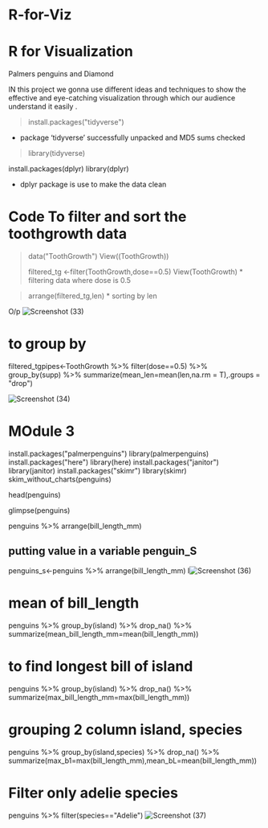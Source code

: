 # R-for-Viz
#  R for Visualization

Palmers penguins and Diamond

IN this project we gonna use different ideas and techniques to show the effective and eye-catching visualization through which our audience understand it easily .


> install.packages("tidyverse")

* package ‘tidyverse’ successfully unpacked and MD5 sums checked

	
> library(tidyverse)

install.packages(dplyr)
library(dplyr)
  * dplyr package is use to make the data clean

# Code To filter and sort the toothgrowth data
> data("ToothGrowth")
> View((ToothGrowth))
>
> filtered_tg <-filter(ToothGrowth,dose==0.5)
> View(ToothGrowth)
      * filtering data where dose is 0.5


> arrange(filtered_tg,len)
      * sorting by len

O/p
    ![Screenshot (33)](https://github.com/MoinSabri03/R-for-Viz/assets/152681629/b8074a31-d0eb-4feb-b195-f53180c08292)

# to group by 
filtered_tgpipes<-ToothGrowth %>% 
  filter(dose==0.5) %>% 
  group_by(supp) %>% 
  summarize(mean_len=mean(len,na.rm = T),.groups = "drop")


![Screenshot (34)](https://github.com/MoinSabri03/R-for-Viz/assets/152681629/d337d4ff-fc6a-4664-bd01-36ac876c8259)


# MOdule 3
install.packages("palmerpenguins")
library(palmerpenguins)
install.packages("here")
library(here)
install.packages("janitor")
library(janitor)
install.packages("skimr")
library(skimr)
skim_without_charts(penguins)

head(penguins)

glimpse(penguins)

penguins %>% arrange(bill_length_mm)


## putting value in a variable penguin_S
penguins_s<-penguins %>% arrange(bill_length_mm)
I![Screenshot (36)](https://github.com/MoinSabri03/R-for-Viz/assets/152681629/99393b9d-c187-4ad0-9516-1668ac49835e)


# mean of bill_length
penguins %>% group_by(island) %>% drop_na() %>% summarize(mean_bill_length_mm=mean(bill_length_mm))
# to find longest bill of island
penguins %>% group_by(island) %>% drop_na() %>% summarize(max_bill_length_mm=max(bill_length_mm))
#  grouping 2 column island, species 
penguins %>% group_by(island,species) %>% drop_na() %>% summarize(max_b1=max(bill_length_mm),mean_bL=mean(bill_length_mm))
# Filter only adelie species
penguins %>% filter(species=="Adelie")
![Screenshot (37)](https://github.com/MoinSabri03/R-for-Viz/assets/152681629/dc578cdb-601e-46af-9651-0076e6000c09)


